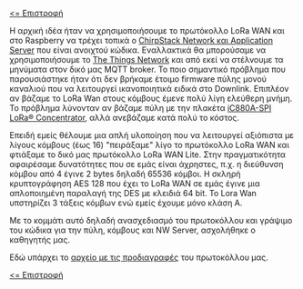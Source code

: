 <a href="../README.md"><= Επιστροφή</a><br>

<p>Η αρχική ιδέα ήταν να χρησιμοποιήσουμε το πρωτόκολλο LoRa WAN και στο Raspberry να τρέχει τοπικά ο <a href="https://www.chirpstack.io">ChirpStack Network και Application Server</a> που είναι ανοιχτού κώδικα. Εναλλακτικά θα μπορούσαμε να χρησιμοποιήσουμε το <a href="https://www.thethingsnetwork.org/">The Things Network</a> και από εκεί να στέλνουμε τα μηνύματα στον δικό μας MQTT broker. Το ποιο σημαντικό πρόβλημα που παρουσιάστηκε ήταν ότι δεν βρήκαμε έτοιμο firmware πύλης μονού καναλιού που να λειτουργεί ικανοποιητικά ειδικά στο Downlink. Επιπλέον αν βάζαμε το LoRa Wan στους κόμβους έμενε πολύ λίγη ελεύθερη μνήμη. Το πρόβλημα λύνονταν αν βάζαμε πύλη με την πλακέτα <a href="https://wireless-solutions.de/products/lora-solutions-by-imst/radio-modules/ic880a-spi/">iC880A-SPI LoRa® Concentrator</a>, αλλά ανεβάζαμε κατά πολύ το κόστος.</p>
<p>Επειδή εμείς θέλουμε μια απλή υλοποίηση που να λειτουργεί αξιόπιστα με λίγους κόμβους (έως 16) "πειράξαμε" λίγο το πρωτόκολλο LoRa WAN και φτιάξαμε το δικό μας πρωτόκολλο LoRa WAN Lite. Στην πραγματικότητα αφαιρέσαμε δυνατότητες που σε εμάς είναι άχρηστες, π.χ. η διεύθυνση κόμβου από 4 έγινε 2 bytes δηλαδή 65536 κόμβοι. Η σκληρή κρυπτογράφηση AES 128 που έχει το LoRa WAN σε εμάς έγινε μια απλοποιημένη παραλαγή της DES με κλειδιά 64 bit. Το Lora Wan υπστηρίζει 3 τάξεις κόμβων ενώ εμείς έχουμε μόνο κλάση Α.</p>
<p>Με το κομμάτι αυτό δηλαδή ανασχεδιασμό του πρωτοκόλλου και γράψιμο του κώδικα για την πύλη, κόμβους και NW Server, ασχολήθηκε ο καθηγητής μας.</p>
  <p>Εδώ υπάρχει το <a href="https://github.com/stav98/ETHIC/blob/master/resources/documents/LoRa_WAN_Lite_Protocol.pdf">αρχείο με τις προδιαγραφές</a> του πρωτοκόλλου μας.</p>
  <a href="../README.md"><= Επιστροφή</a><br>
